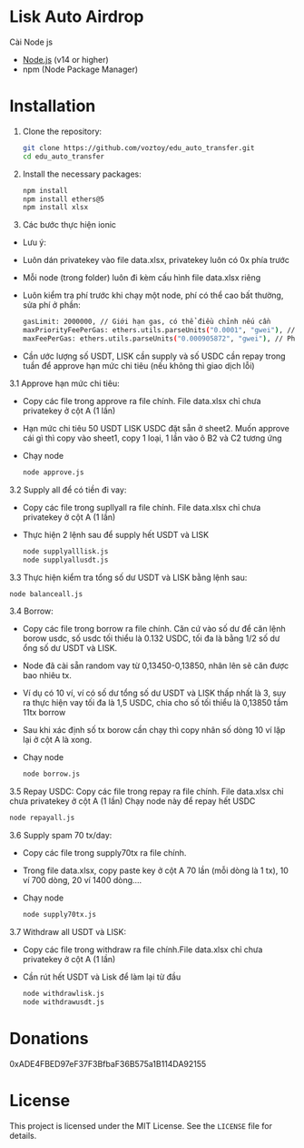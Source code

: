 # Lisk Auto Airdrop

Cài Node js

- [Node.js](https://nodejs.org/) (v14 or higher)
- npm (Node Package Manager)

# Installation

1. Clone the repository:

   ```bash
   git clone https://github.com/voztoy/edu_auto_transfer.git
   cd edu_auto_transfer
   ```

2. Install the necessary packages:

   ```bash
   npm install
   npm install ethers@5
   npm install xlsx
   ```
3. Các bước thực hiện ionic

* Lưu ý:
+ Luôn dán privatekey vào file data.xlsx, privatekey luôn có 0x phía trước
+ Mỗi node (trong folder) luôn đi kèm cấu hình file data.xlsx riêng
+ Luôn kiểm tra phí trước khi chạy một node, phí có thể cao bất thường, sửa phí ở phần:

  ```bash
  gasLimit: 2000000, // Giới hạn gas, có thể điều chỉnh nếu cần
  maxPriorityFeePerGas: ethers.utils.parseUnits("0.0001", "gwei"), // Phí ưu tiên
  maxFeePerGas: ethers.utils.parseUnits("0.000905872", "gwei"), // Phí tối đa
  ```
  
+ Cần ước lượng số USDT, LISK cần supply và số USDC cần repay trong tuần để approve hạn mức chi tiêu (nếu không thì giao dịch lỗi)

3.1 Approve hạn mức chi tiêu:
- Copy các file trong approve ra file chính. File data.xlsx chỉ chưa privatekey ở cột A (1 lần)

-  Hạn mức chi tiêu 50 USDT LISK USDC đặt sẵn ở sheet2. Muốn approve cái gì thì copy vào sheet1, copy 1 loại, 1 lần vào ô B2 và C2 tương ứng

- Chạy node

   ```bash
   node approve.js
   ```

3.2 Supply all để có tiền đi vay:
- Copy các file trong supllyall ra file chính. File data.xlsx chỉ chưa privatekey ở cột A (1 lần)

- Thực hiện 2 lệnh sau để supply hết USDT và LISK
  
   ```bash
   node supplyalllisk.js
   node supplyallusdt.js
   ```

3.3 Thực hiện kiểm tra tổng số dư USDT và LISK bằng lệnh sau:

   ```bash
   node balanceall.js
   ```

3.4 Borrow:
- Copy các file trong borrow ra file chính. Căn cứ vào số dư để căn lệnh borow usdc, số usdc tối thiểu là 0.132 USDC, tối đa là bằng 1/2 số dư ổng số dư USDT và LISK. 

- Node đã cài sẵn random vay từ 0,13450-0,13850, nhân lên sẽ căn được bao nhiêu tx. 

- Ví dụ có 10 ví, ví có số dư tổng số dư USDT và LISK thấp nhất là 3, suy ra thực hiện vay tối đa là 1,5 USDC, chia cho số tối thiểu là 0,13850 tầm 11tx borrow

- Sau khi xác định số tx borow cần chạy thì copy nhân số dòng 10 ví lặp lại ở cột A là xong.

- Chạy node

   ```bash
   node borrow.js
   ```

3.5 Repay USDC:
Copy các file trong repay ra file chính. File data.xlsx chỉ chưa privatekey ở cột A (1 lần)
Chạy node này để repay hết USDC

   ```bash
  node repayall.js
   ```
3.6 Supply spam 70 tx/day:
- Copy các file trong supply70tx ra file chính. 

- Trong file data.xlsx, copy paste key ở cột A 70 lần (mỗi dòng là 1 tx), 10 ví 700 dòng, 20 ví 1400 dòng....

- Chạy node

   ```bash
   node supply70tx.js
   ```
3.7 Withdraw all USDT và LISK:

- Copy các file trong withdraw ra file chính.File data.xlsx chỉ chưa privatekey ở cột A (1 lần)

- Cần rút hết USDT và Lisk để làm lại từ đầu

   ```bash
   node withdrawlisk.js
   node withdrawusdt.js
   ```


# Donations

0xADE4FBED97eF37F3BfbaF36B575a1B114DA92155

# License

This project is licensed under the MIT License. See the `LICENSE` file for details.
